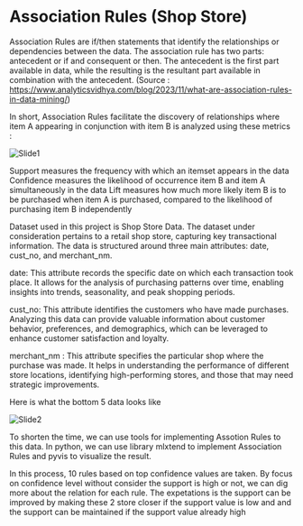 # Association Rules (Shop Store)

Association Rules are if/then statements that identify the relationships or dependencies between the data. The association rule has two parts: antecedent or if and consequent or then. The antecedent is the first part available in data, while the resulting is the resultant part available in combination with the antecedent. (Source : https://www.analyticsvidhya.com/blog/2023/11/what-are-association-rules-in-data-mining/)

In short, Association Rules facilitate the discovery of relationships where item A appearing in conjunction with item B is analyzed using these metrics :

![Slide1](https://github.com/selbydiva/association-rules/assets/154320650/f78599b7-763e-47bf-aef2-6c41369a9da4)

Support measures the frequency with which an itemset appears in the data
Confidence measures the likelihood of occurrence item B and item A simultaneously in the data
Lift measures how much more likely item B is to be purchased when item A is purchased, compared to the likelihood of purchasing item B independently


Dataset used in this project is Shop Store Data. The dataset under consideration pertains to a retail shop store, capturing key transactional information. The data is structured around three main attributes: date, cust_no, and merchant_nm.

date: This attribute records the specific date on which each transaction took place. It allows for the analysis of purchasing patterns over time, enabling insights into trends, seasonality, and peak shopping periods.

cust_no: This attribute identifies the customers who have made purchases. Analyzing this data can provide valuable information about customer behavior, preferences, and demographics, which can be leveraged to enhance customer satisfaction and loyalty.

merchant_nm : This attribute specifies the particular shop where the purchase was made. It helps in understanding the performance of different store locations, identifying high-performing stores, and those that may need strategic improvements.

Here is what the bottom 5 data looks like

![Slide2](https://github.com/selbydiva/association-rules/assets/154320650/a0119b08-bd1b-4c8e-b867-15c6e6ff18ec)

To shorten the time, we can use tools for implementing Assotion Rules to this data. In python, we can use library mlxtend to implement Association Rules and pyvis to visualize the result. 

In this process, 10 rules based on top confidence values are taken. By focus on confidence level without consider the support is high or not, we can dig more about the relation for each rule. The expetations is the support can be improved by making these 2 store closer if the support value is low and and the support can be maintained if the support value already high
